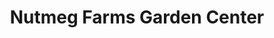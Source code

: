 ---
title: "Nutmeg Farms Garden Center"
url: /berlin/nutmeg-farms-garden-center/
shop: garden centre
---